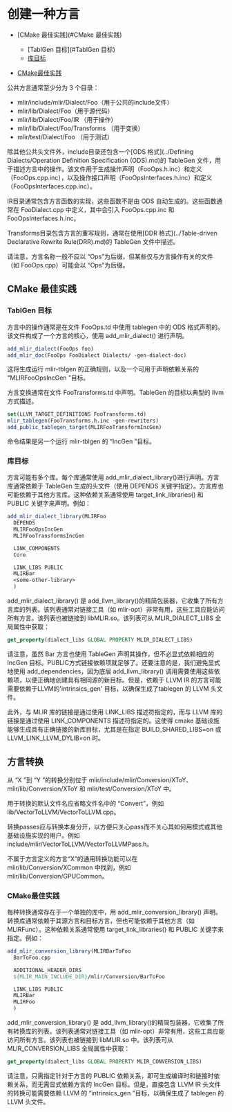 # 创建一种方言

- [CMake 最佳实践](#CMake 最佳实践)
  - [TablGen 目标](#TablGen 目标)
  - [库目标](#库目标)

- [CMake最佳实践](#CMake最佳实践)

公共方言通常至少分为 3 个目录：

- mlir/include/mlir/Dialect/Foo（用于公共的include文件）
- mlir/lib/Dialect/Foo（用于源代码）
- mlir/lib/Dialect/Foo/IR （用于操作）
- mlir/lib/Dialect/Foo/Transforms （用于变换）
- mlir/test/Dialect/Foo （用于测试）

除其他公共头文件外，include目录还包含一个[ODS 格式](../Defining Dialects/Operation Definition Specification (ODS).md)的 TableGen 文件，用于描述方言中的操作。该文件用于生成操作声明（FooOps.h.inc）和定义（FooOps.cpp.inc），以及操作接口声明（FooOpsInterfaces.h.inc）和定义（FooOpsInterfaces.cpp.inc）。

IR目录通常包含方言函数的实现，这些函数不是由 ODS 自动生成的。这些函数通常在 FooDialect.cpp 中定义，其中会引入 FooOps.cpp.inc 和 FooOpsInterfaces.h.inc。

Transforms目录包含方言的重写规则，通常在使用[DDR 格式](../Table-driven Declarative Rewrite Rule(DRR).md)的 TableGen 文件中描述。

请注意，方言名称一般不应以 “Ops”为后缀，但某些仅与方言操作有关的文件（如 FooOps.cpp）可能会以 “Ops”为后缀。

## CMake 最佳实践

### TablGen 目标

方言中的操作通常是在文件 FooOps.td 中使用 tablegen 中的 ODS 格式声明的。该文件构成了一个方言的核心，使用 add_mlir_dialect() 进行声明。

```cmake
add_mlir_dialect(FooOps foo)
add_mlir_doc(FooOps FooDialect Dialects/ -gen-dialect-doc)
```

这将生成运行 mlir-tblgen 的正确规则，以及一个可用于声明依赖关系的 “MLIRFooOpsIncGen ”目标。

方言变换通常在文件 FooTransforms.td 中声明。TableGen 的目标以典型的 llvm 方式描述。

```cmake
set(LLVM_TARGET_DEFINITIONS FooTransforms.td)
mlir_tablegen(FooTransforms.h.inc -gen-rewriters)
add_public_tablegen_target(MLIRFooTransformIncGen)
```

命令结果是另一个运行 mlir-tblgen 的 “IncGen ”目标。

### 库目标

方言可能有多个库。每个库通常使用 add_mlir_dialect_library()进行声明。方言库通常依赖于 TableGen 生成的头文件（使用 DEPENDS 关键字指定）。方言库也可能依赖于其他方言库。这种依赖关系通常使用 target_link_libraries() 和 PUBLIC 关键字来声明。例如：

```cmake
add_mlir_dialect_library(MLIRFoo
  DEPENDS
  MLIRFooOpsIncGen
  MLIRFooTransformsIncGen

  LINK_COMPONENTS
  Core

  LINK_LIBS PUBLIC
  MLIRBar
  <some-other-library>
  )
```

add_mlir_dialect_library() 是 add_llvm_library()的精简包装器，它收集了所有方言库的列表。该列表通常对链接工具（如 mlir-opt）非常有用，这些工具应能访问所有方言。该列表也被链接到 libMLIR.so。该列表可从 MLIR_DIALECT_LIBS 全局属性中获取：

```cmake
get_property(dialect_libs GLOBAL PROPERTY MLIR_DIALECT_LIBS)
```

请注意，虽然 Bar 方言也使用 TableGen 声明其操作，但不必显式依赖相应的 IncGen 目标。PUBLIC方式链接依赖项就足够了。还要注意的是，我们避免显式地使用 add_dependencies，因为底层 add_llvm_library() 调用需要使用这些依赖项，以便正确地创建具有相同源的新目标。但是，依赖于 LLVM IR 的方言可能需要依赖于LLVM的'intrinsics_gen' 目标，以确保生成了tablegen 的 LLVM 头文件。

此外，与 MLIR 库的链接是通过使用 LINK_LIBS 描述符指定的，而与 LLVM 库的链接是通过使用 LINK_COMPONENTS 描述符指定的。这使得 cmake 基础设施能够生成具有正确链接的新库目标，尤其是在指定 BUILD_SHARED_LIBS=on 或 LLVM_LINK_LLVM_DYLIB=on 时。

## 方言转换

从 “X ”到 “Y ”的转换分别位于 mlir/include/mlir/Conversion/XToY、mlir/lib/Conversion/XToY 和 mlir/test/Conversion/XToY 中。

用于转换的默认文件名应省略文件名中的 “Convert”，例如 lib/VectorToLLVM/VectorToLLVM.cpp。

转换passes应与转换本身分开，以方便只关心pass而不关心其如何用模式或其他基础设施实现的用户。例如 include/mlir/VectorToLLVM/VectorToLLVMPass.h。

不属于方言定义的方言“X”的通用转换功能可以在 mlir/lib/Conversion/XCommon 中找到，例如 mlir/lib/Conversion/GPUCommon。

### CMake最佳实践

每种转换通常存在于一个单独的库中，用 add_mlir_conversion_library() 声明。转换库通常依赖于其源方言和目标方言，但也可能依赖于其他方言（如 MLIRFunc）。这种依赖关系通常使用 target_link_libraries() 和 PUBLIC 关键字来指定。例如：

```cmake
add_mlir_conversion_library(MLIRBarToFoo
  BarToFoo.cpp

  ADDITIONAL_HEADER_DIRS
  ${MLIR_MAIN_INCLUDE_DIR}/mlir/Conversion/BarToFoo

  LINK_LIBS PUBLIC
  MLIRBar
  MLIRFoo
  )
```

add_mlir_conversion_library() 是 add_llvm_library()的精简包装器，它收集了所有转换库的列表。该列表通常对链接工具（如 mlir-opt）非常有用，这些工具应能访问所有方言。该列表也被链接到 libMLIR.so 中。该列表可从 MLIR_CONVERSION_LIBS 全局属性中获取：

```cmake
get_property(dialect_libs GLOBAL PROPERTY MLIR_CONVERSION_LIBS)
```

请注意，只需指定针对于方言的 PUBLIC 依赖关系，即可生成编译时和链接时依赖关系，而无需显式依赖方言的 IncGen 目标。但是，直接包含 LLVM IR 头文件的转换可能需要依赖 LLVM 的 “intrinsics_gen ”目标，以确保生成了 tablegen 的 LLVM 头文件。